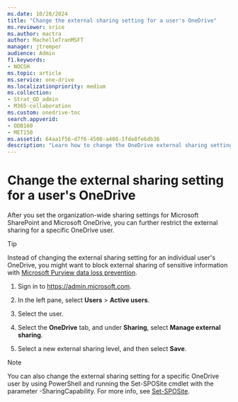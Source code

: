 ```yaml
---
ms.date: 10/28/2024
title: "Change the external sharing setting for a user's OneDrive"
ms.reviewer: srice
ms.author: mactra
author: MachelleTranMSFT
manager: jtremper
audience: Admin
f1.keywords:
- NOCSH
ms.topic: article
ms.service: one-drive
ms.localizationpriority: medium
ms.collection: 
- Strat_OD_admin
- M365-collaboration
ms.custom: onedrive-toc
search.appverid:
- ODB160
- MET150
ms.assetid: 64aa1f56-d7f6-4500-a408-1fde8fe6db36
description: "Learn how to change the OneDrive external sharing setting for a user in the Microsoft 365 admin center."
---
```


# Change the external sharing setting for a user's OneDrive

After you set the organization-wide sharing settings for Microsoft SharePoint and Microsoft OneDrive, you can further restrict the external sharing for a specific OneDrive user. 

> [!TIP]
> Instead of changing the external sharing setting for an individual user's OneDrive, you might want to block external sharing of sensitive information with [Microsoft Purview data loss prevention](/purview/dlp-learn-about-dlp).
  
1. Sign in to https://admin.microsoft.com.
    
2. In the left pane, select **Users** \> **Active users**.

3. Select the user.

4. Select the **OneDrive** tab, and under **Sharing**, select **Manage external sharing**.

5. Select a new external sharing level, and then select **Save**.

> [!NOTE]
> You can also change the external sharing setting for a specific OneDrive user by using PowerShell and running the Set-SPOSite cmdlet with the parameter -SharingCapability. For more info, see [Set-SPOSite](/powershell/module/sharepoint-online/set-sposite).
    


